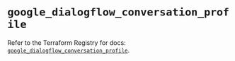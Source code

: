 # `google_dialogflow_conversation_profile`

Refer to the Terraform Registry for docs: [`google_dialogflow_conversation_profile`](https://registry.terraform.io/providers/hashicorp/google-beta/6.49.3/docs/resources/google_dialogflow_conversation_profile).
